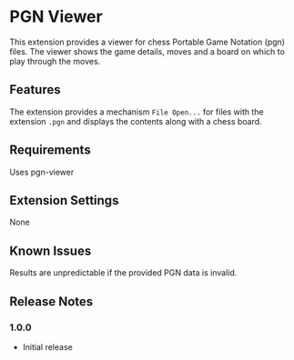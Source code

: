 # PGN Viewer

This extension provides a viewer for chess Portable Game Notation (pgn) files. The viewer shows the game details, moves and a board on which to play through the moves.

## Features

The extension provides a mechanism `File Open...` for files with the extension `.pgn` and displays the contents along with a chess board.  

## Requirements

Uses pgn-viewer

## Extension Settings

None

## Known Issues

Results are unpredictable if the provided PGN data is invalid.

## Release Notes


### 1.0.0

- Initial release